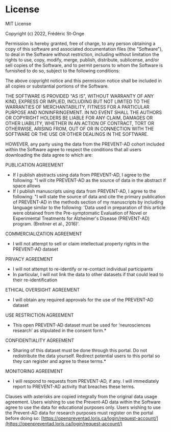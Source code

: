 # License

MIT License

Copyright (c) 2022, Frédéric St-Onge

Permission is hereby granted, free of charge, to any person obtaining a copy
of this software and associated documentation files (the "Software"), to deal
in the Software without restriction, including without limitation the rights
to use, copy, modify, merge, publish, distribute, sublicense, and/or sell
copies of the Software, and to permit persons to whom the Software is
furnished to do so, subject to the following conditions:

The above copyright notice and this permission notice shall be included in all
copies or substantial portions of the Software.

THE SOFTWARE IS PROVIDED "AS IS", WITHOUT WARRANTY OF ANY KIND, EXPRESS OR
IMPLIED, INCLUDING BUT NOT LIMITED TO THE WARRANTIES OF MERCHANTABILITY,
FITNESS FOR A PARTICULAR PURPOSE AND NONINFRINGEMENT. IN NO EVENT SHALL THE
AUTHORS OR COPYRIGHT HOLDERS BE LIABLE FOR ANY CLAIM, DAMAGES OR OTHER
LIABILITY, WHETHER IN AN ACTION OF CONTRACT, TORT OR OTHERWISE, ARISING FROM,
OUT OF OR IN CONNECTION WITH THE SOFTWARE OR THE USE OR OTHER DEALINGS IN THE
SOFTWARE.

HOWEVER, any party using the data from the PREVENT-AD cohort included within
the Software agree to respect the conditions that all users downloading the
data agree to which are:

PUBLICATION AGREEMENT
- If I publish abstracts using data from PREVENT-AD, I agree to the following:
    "I will cite PREVENT-AD as the source of data in the abstract if space allows
- If I publish manuscripts using data from PREVENT-AD, I agree to the following:
    "I will state the source of data and cite the primary publication of PREVENT-AD 
    in the methods section of my manuscripts by including language similar to the 
    following: 'Data used in preparation of this article were obtained from the 
    Pre-symptomatic Evaluation of Novel or Experimental Treatments for Alzheimer's 
    Disease (PREVENT-AD) program. (Breitner et al., 2016)'.

COMMERCIALIZATION AGREEMENT
- I will not attempt to sell or claim intellectual property rights in the 
    PREVENT-AD dataset

PRIVACY AGREEMENT
- I will not attempt to re-identify or re-contact individual participants
- In particular, I will not link the data to other datasets if that could 
    lead to their re-identification

ETHICAL OVERSIGHT AGREEMENT
- I will obtain any required approvals for the use of the PREVENT-AD dataset

USE RESTRICTION AGREEMENT
- This open PREVENT-AD dataset must be used for ‘neurosciences research’ 
    as stipulated in the consent form.*

CONFIDENTIALITY AGREEMENT
- Sharing of this dataset must be done through this portal. Do not 
    redistribute the data yourself. Redirect potential users to this portal
    so they can register and agree to these terms.*

MONITORING AGREEMENT
- I will respond to requests from PREVENT-AD, if any. I will immediately 
    report to PREVENT-AD activity that breaches these terms.

Clauses with asterisks are copied integrally from the original data usage 
agreement. Users wishing to use the Prevent-AD data within the Software 
agree to use the data for educational purposes only. Users wishing to use
the Prevent-AD data for research purposes must register on the portal before
doing so: [https://openpreventad.loris.ca/login/request-account/](https://openpreventad.loris.ca/login/request-account/)